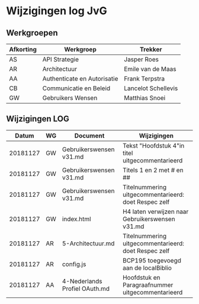 # Wijzigingen log JvG

## Werkgroepen

| Afkorting | Werkgroep                   | Trekker             |
|-----------|-----------------------------|---------------------|
| AS        | API Strategie               | Jasper Roes         |
| AR        | Architectuur                | Emile van de Maas   |
| AA        | Authenticate en Autorisatie | Frank Terpstra      |
| CB        | Communicatie en Beleid      | Lancelot Schellevis |
| GW        | Gebruikers Wensen           | Matthias Snoei      |

## Wijzigingen LOG

|Datum     | WG | Document                      | Wijzigingen                                          |
|----------|----|-------------------------------|------------------------------------------------------|
| 20181127 | GW | Gebruikerswensen v31.md       | Tekst "Hoofdstuk 4"in titel uitgecommentarieerd      |
| 20181127 | GW | Gebruikerswensen v31.md       | Titels 1 en 2 met # en ##                            |
| 20181127 | GW | Gebruikerswensen v31.md       | Titelnummering uitgecommentarieerd: doet Respec zelf |   
| 20181127 | GW | index.html                    | H4 laten verwijzen naar Gebruikerswensen v31.md      |   
| 20181127 | AR | 5-Architectuur.md             | Titelnummering uitgecommentarieerd: doet Respec zelf |
| 20181127 | AR | config.js                     | BCP195 toegevoegd aan de localBiblio                 |
| 20181127 | AA | 4-Nederlands Profiel OAuth.md | Hoofdstuk en Paragraafnummer uitgecommentarieerd     |
